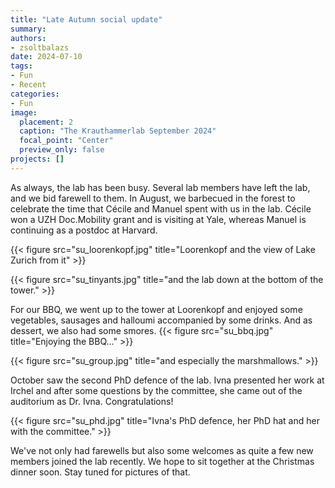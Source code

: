 ```yaml
---
title: "Late Autumn social update"
summary:  
authors: 
- zsoltbalazs
date: 2024-07-10
tags: 
- Fun
- Recent
categories:
- Fun
image:
  placement: 2
  caption: "The Krauthammerlab September 2024"
  focal_point: "Center"
  preview_only: false
projects: []
---
```


As always, the lab has been busy. Several lab members have left the lab, and we bid farewell to them. 
In August, we barbecued in the forest to celebrate the time that Cécile and Manuel spent with us in the lab. Cécile won a UZH Doc.Mobility grant and is visiting at Yale, whereas Manuel is continuing as a postdoc at Harvard.

{{< figure src="su_loorenkopf.jpg" title="Loorenkopf and the view of Lake Zurich from it" >}}

{{< figure src="su_tinyants.jpg" title="and the lab down at the bottom of the tower." >}}

For our BBQ, we went up to the tower at Loorenkopf and enjoyed some vegetables, sausages and halloumi accompanied by some drinks. And as dessert, we also had some smores.
{{< figure src="su_bbq.jpg" title="Enjoying the BBQ..." >}}

{{< figure src="su_group.jpg" title="and especially the marshmallows." >}}

October saw the second PhD defence of the lab. Ivna presented her work at Irchel and after some questions by the committee, she came out of the auditorium as Dr. Ivna. Congratulations!

{{< figure src="su_phd.jpg" title="Ivna's PhD defence, her PhD hat and her with the committee." >}}

We've not only had farewells but also some welcomes as quite a few new members joined the lab recently. We hope to sit together at the Christmas dinner soon. Stay tuned for pictures of that.



